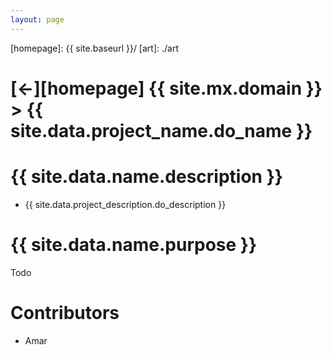```yaml
---
layout: page
---
```



[//]: #(Reference)
[homepage]:   {{ site.baseurl }}/
[art]:        ./art

# [&larr;][homepage] {{ site.mx.domain }} > {{ site.data.project_name.do_name }}
# {{ site.data.name.description }}
- {{ site.data.project_description.do_description }}

# {{ site.data.name.purpose }}
Todo


# Contributors
- Amar

